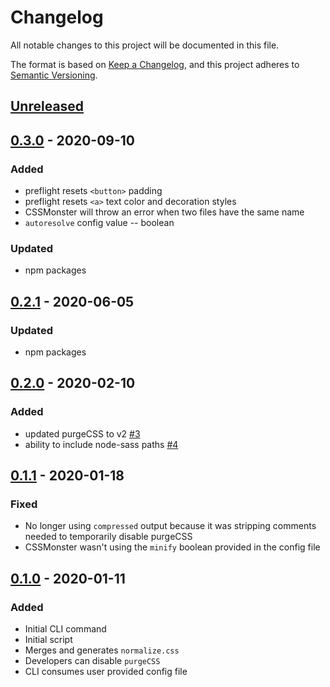 # Changelog

All notable changes to this project will be documented in this file.

The format is based on [Keep a Changelog](https://keepachangelog.com/en/1.0.0/),
and this project adheres to [Semantic Versioning](https://semver.org/spec/v2.0.0.html).

## [Unreleased]

## [0.3.0] - 2020-09-10

### Added

-   preflight resets `<button>` padding
-   preflight resets `<a>` text color and decoration styles
-   CSSMonster will throw an error when two files have the same name
-   `autoresolve` config value -- boolean

### Updated

-   npm packages

## [0.2.1] - 2020-06-05

### Updated

-   npm packages

## [0.2.0] - 2020-02-10

### Added

-   updated purgeCSS to v2 [#3](https://github.com/codewithkyle/cssmonster/issues/3)
-   ability to include node-sass paths [#4](https://github.com/codewithkyle/cssmonster/issues/4)

## [0.1.1] - 2020-01-18

### Fixed

-   No longer using `compressed` output because it was stripping comments needed to temporarily disable purgeCSS
-   CSSMonster wasn't using the `minify` boolean provided in the config file

## [0.1.0] - 2020-01-11

### Added

-   Initial CLI command
-   Initial script
-   Merges and generates `normalize.css`
-   Developers can disable `purgeCSS`
-   CLI consumes user provided config file

[unreleased]: https://github.com/codewithkyle/cssmonster/compare/v0.3.0...HEAD
[0.3.0]: https://github.com/codewithkyle/cssmonster/compare/v0.2.1...v0.3.0
[0.2.1]: https://github.com/codewithkyle/cssmonster/compare/v0.2.0...v0.2.1
[0.2.0]: https://github.com/codewithkyle/cssmonster/compare/v0.1.1...v0.2.0
[0.1.1]: https://github.com/codewithkyle/cssmonster/compare/v0.1.0...v0.1.1
[0.1.0]: https://github.com/codewithkyle/cssmonster/releases/tag/v0.1.0
